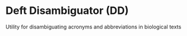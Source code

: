 # Deft Disambiguator (DD)
Utility for disambiguating acronyms and abbreviations in biological texts
